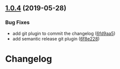 ## [1.0.4](https://github.com/molgenis/molgenis-js-example/compare/v1.0.3...v1.0.4) (2019-05-28)


### Bug Fixes

* add git plugin to commit the changelog ([6fd9aa5](https://github.com/molgenis/molgenis-js-example/commit/6fd9aa5))
* add semantic release git plugin ([6f8e228](https://github.com/molgenis/molgenis-js-example/commit/6f8e228))

# Changelog

